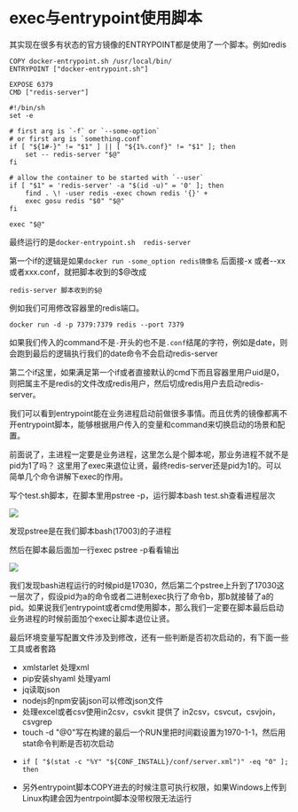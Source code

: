# exec与entrypoint使用脚本

其实现在很多有状态的官方镜像的ENTRYPOINT都是使用了一个脚本。例如redis

```text
COPY docker-entrypoint.sh /usr/local/bin/
ENTRYPOINT ["docker-entrypoint.sh"]

EXPOSE 6379
CMD ["redis-server"]
```

```text
#!/bin/sh
set -e

# first arg is `-f` or `--some-option`
# or first arg is `something.conf`
if [ "${1#-}" != "$1" ] || [ "${1%.conf}" != "$1" ]; then
	set -- redis-server "$@"
fi

# allow the container to be started with `--user`
if [ "$1" = 'redis-server' -a "$(id -u)" = '0' ]; then
	find . \! -user redis -exec chown redis '{}' +
	exec gosu redis "$0" "$@"
fi

exec "$@"
```

最终运行的是`docker-entrypoint.sh  redis-server`

第一个if的逻辑是如果`docker run -some_option redis镜像名` 后面接-x 或者--xx或者xxx.conf，就把脚本收到的$@改成

```text
redis-server 脚本收到的$@
```

例如我们可用修改容器里的redis端口。

```text
docker run -d -p 7379:7379 redis --port 7379
```

如果我们传入的command不是`-`开头的也不是`.conf`结尾的字符，例如是date，则会跑到最后的逻辑执行我们的date命令不会启动redis-server

第二个if这里，如果满足第一个if或者直接默认的cmd下而且容器里用户uid是0，则把属主不是redis的文件改成redis用户，然后切成redis用户去启动redis-server。

我们可以看到entrypoint能在业务进程启动前做很多事情。而且优秀的镜像都离不开entrypoint脚本，能够根据用户传入的变量和command来切换启动的场景和配置。

前面说了，主进程一定要是业务进程，这里怎么是个脚本呢，那业务进程不就不是pid为1了吗？ 这里用了exec来退位让贤，最终redis-server还是pid为1的。可以简单几个命令讲解下exec的作用。

写个test.sh脚本，在脚本里用pstree -p，运行脚本bash test.sh查看进程层次

![](../../.gitbook/assets/image%20%282%29.png)

发现pstree是在我们脚本bash\(17003\)的子进程

然后在脚本最后面加一行exec pstree -p看看输出

![](../../.gitbook/assets/image%20%2823%29.png)

我们发现bash进程运行的时候pid是17030，然后第二个pstree上升到了17030这一层次了，假设pid为a的命令或者二进制exec执行了命令b，那b就接替了a的pid。如果说我们entrypoint或者cmd使用脚本，那么我们一定要在脚本最后启动业务进程的时候前面加个exec让脚本退位让贤。

最后环境变量写配置文件涉及到修改，还有一些判断是否初次启动的，有下面一些工具或者套路

* xmlstarlet 处理xml
* pip安装shyaml 处理yaml
* jq读取json
* nodejs的npm安装json可以修改json文件
* 处理excel或者csv使用in2csv，csvkit 提供了 in2csv，csvcut，csvjoin，csvgrep
* touch -d "@0"写在构建的最后一个RUN里把时间戳设置为1970-1-1，然后用stat命令判断是否初次启动
* ```text
  if [ "$(stat -c "%Y" "${CONF_INSTALL}/conf/server.xml")" -eq "0" ]; then
  ```
* 另外entrypoint脚本COPY进去的时候注意可执行权限，如果Windows上传到Linux构建会因为entrpoint脚本没带权限无法运行

